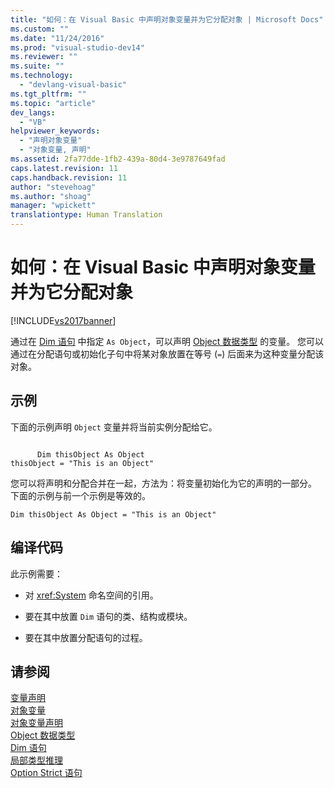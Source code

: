 ```yaml
---
title: "如何：在 Visual Basic 中声明对象变量并为它分配对象 | Microsoft Docs"
ms.custom: ""
ms.date: "11/24/2016"
ms.prod: "visual-studio-dev14"
ms.reviewer: ""
ms.suite: ""
ms.technology: 
  - "devlang-visual-basic"
ms.tgt_pltfrm: ""
ms.topic: "article"
dev_langs: 
  - "VB"
helpviewer_keywords: 
  - "声明对象变量"
  - "对象变量, 声明"
ms.assetid: 2fa77dde-1fb2-439a-80d4-3e9787649fad
caps.latest.revision: 11
caps.handback.revision: 11
author: "stevehoag"
ms.author: "shoag"
manager: "wpickett"
translationtype: Human Translation
---
```

# 如何：在 Visual Basic 中声明对象变量并为它分配对象
[!INCLUDE[vs2017banner](../../../../csharp/includes/vs2017banner.md)]

通过在 [Dim 语句](../../../../visual-basic/language-reference/statements/dim-statement.md) 中指定 `As Object`，可以声明 [Object 数据类型](../../../../visual-basic/language-reference/data-types/object-data-type.md) 的变量。  您可以通过在分配语句或初始化子句中将某对象放置在等号 \(`=`\) 后面来为这种变量分配该对象。  
  
## 示例  
 下面的示例声明 `Object` 变量并将当前实例分配给它。  
  
```  
  
      Dim thisObject As Object  
thisObject = "This is an Object"  
```  
  
 您可以将声明和分配合并在一起，方法为：将变量初始化为它的声明的一部分。  下面的示例与前一个示例是等效的。  
  
```  
Dim thisObject As Object = "This is an Object"  
```  
  
## 编译代码  
 此示例需要：  
  
-   对 <xref:System> 命名空间的引用。  
  
-   要在其中放置 `Dim` 语句的类、结构或模块。  
  
-   要在其中放置分配语句的过程。  
  
## 请参阅  
 [变量声明](../../../../visual-basic/programming-guide/language-features/variables/variable-declaration.md)   
 [对象变量](../../../../visual-basic/programming-guide/language-features/variables/object-variables.md)   
 [对象变量声明](../../../../visual-basic/programming-guide/language-features/variables/object-variable-declaration.md)   
 [Object 数据类型](../../../../visual-basic/language-reference/data-types/object-data-type.md)   
 [Dim 语句](../../../../visual-basic/language-reference/statements/dim-statement.md)   
 [局部类型推理](../../../../visual-basic/programming-guide/language-features/variables/local-type-inference.md)   
 [Option Strict 语句](../../../../visual-basic/language-reference/statements/option-strict-statement.md)